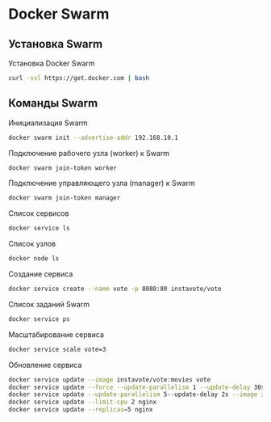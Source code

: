 # Docker Swarm
## Установка Swarm
Установка Docker Swarm
```bash
curl -ssl https://get.docker.com | bash
```

## Команды Swarm
Инициализация Swarm
```bash
docker swarm init --advertise-addr 192.168.10.1
```

Подключение рабочего узла (worker) к Swarm
```bash
docker swarm join-token worker
```

Подключение управляющего узла (manager) к Swarm
```bash
docker swarm join-token manager
```

Список сервисов
```bash
docker service ls
```

Список узлов
```bash
docker node ls
```

Создание сервиса
```bash
docker service create --name vote -p 8080:80 instavote/vote
```

Список заданий Swarm
```bash
docker service ps
```

Масштабирование сервиса
```bash
docker service scale vote=3
```

Обновление сервиса
```bash
docker service update --image instavote/vote:movies vote
docker service update --force --update-parallelism 1 --update-delay 30s nginx
docker service update --update-parallelism 5--update-delay 2s --image instavote/vote:indent vote
docker service update --limit-cpu 2 nginx
docker service update --replicas=5 nginx
```






